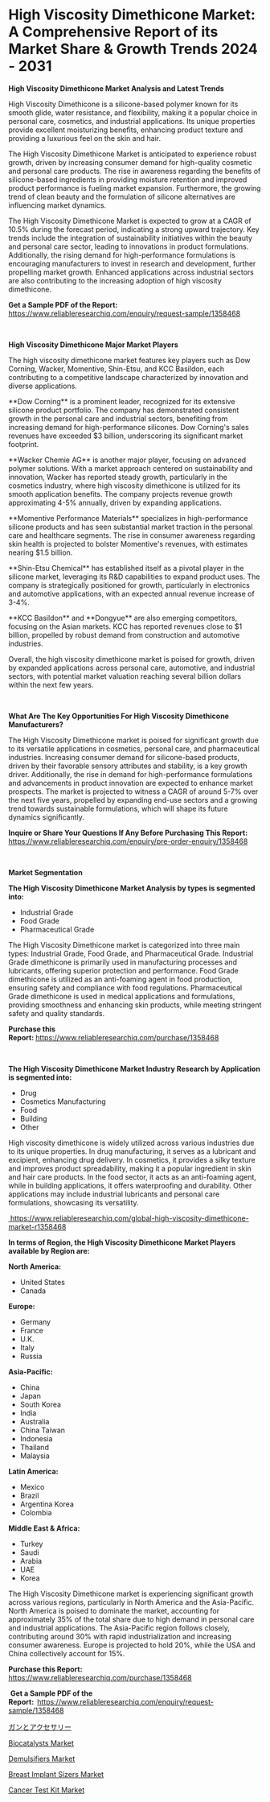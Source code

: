 <p><h1>High Viscosity Dimethicone Market: A Comprehensive Report of its Market Share & Growth Trends 2024 - 2031</h1></p><p><strong>High Viscosity Dimethicone Market Analysis and Latest Trends</strong></p>
<p><p>High Viscosity Dimethicone is a silicone-based polymer known for its smooth glide, water resistance, and flexibility, making it a popular choice in personal care, cosmetics, and industrial applications. Its unique properties provide excellent moisturizing benefits, enhancing product texture and providing a luxurious feel on the skin and hair. </p><p>The High Viscosity Dimethicone Market is anticipated to experience robust growth, driven by increasing consumer demand for high-quality cosmetic and personal care products. The rise in awareness regarding the benefits of silicone-based ingredients in providing moisture retention and improved product performance is fueling market expansion. Furthermore, the growing trend of clean beauty and the formulation of silicone alternatives are influencing market dynamics.</p><p>The High Viscosity Dimethicone Market is expected to grow at a CAGR of 10.5% during the forecast period, indicating a strong upward trajectory. Key trends include the integration of sustainability initiatives within the beauty and personal care sector, leading to innovations in product formulations. Additionally, the rising demand for high-performance formulations is encouraging manufacturers to invest in research and development, further propelling market growth. Enhanced applications across industrial sectors are also contributing to the increasing adoption of high viscosity dimethicone.</p></p>
<p><strong>Get a Sample PDF of the Report:&nbsp;</strong> <a href="https://www.reliableresearchiq.com/enquiry/request-sample/1358468">https://www.reliableresearchiq.com/enquiry/request-sample/1358468</a></p>
<p>&nbsp;</p>
<p><strong>High Viscosity Dimethicone Major Market Players</strong></p>
<p><p>The high viscosity dimethicone market features key players such as Dow Corning, Wacker, Momentive, Shin-Etsu, and KCC Basildon, each contributing to a competitive landscape characterized by innovation and diverse applications.</p><p>**Dow Corning** is a prominent leader, recognized for its extensive silicone product portfolio. The company has demonstrated consistent growth in the personal care and industrial sectors, benefiting from increasing demand for high-performance silicones. Dow Corning's sales revenues have exceeded $3 billion, underscoring its significant market footprint.</p><p>**Wacker Chemie AG** is another major player, focusing on advanced polymer solutions. With a market approach centered on sustainability and innovation, Wacker has reported steady growth, particularly in the cosmetics industry, where high viscosity dimethicone is utilized for its smooth application benefits. The company projects revenue growth approximating 4-5% annually, driven by expanding applications.</p><p>**Momentive Performance Materials** specializes in high-performance silicone products and has seen substantial market traction in the personal care and healthcare segments. The rise in consumer awareness regarding skin health is projected to bolster Momentive's revenues, with estimates nearing $1.5 billion.</p><p>**Shin-Etsu Chemical** has established itself as a pivotal player in the silicone market, leveraging its R&D capabilities to expand product uses. The company is strategically positioned for growth, particularly in electronics and automotive applications, with an expected annual revenue increase of 3-4%.</p><p>**KCC Basildon** and **Dongyue** are also emerging competitors, focusing on the Asian markets. KCC has reported revenues close to $1 billion, propelled by robust demand from construction and automotive industries.</p><p>Overall, the high viscosity dimethicone market is poised for growth, driven by expanded applications across personal care, automotive, and industrial sectors, with potential market valuation reaching several billion dollars within the next few years.</p></p>
<p>&nbsp;</p>
<p><strong>What Are The Key Opportunities For High Viscosity Dimethicone Manufacturers?</strong></p>
<p><p>The High Viscosity Dimethicone market is poised for significant growth due to its versatile applications in cosmetics, personal care, and pharmaceutical industries. Increasing consumer demand for silicone-based products, driven by their favorable sensory attributes and stability, is a key growth driver. Additionally, the rise in demand for high-performance formulations and advancements in product innovation are expected to enhance market prospects. The market is projected to witness a CAGR of around 5-7% over the next five years, propelled by expanding end-use sectors and a growing trend towards sustainable formulations, which will shape its future dynamics significantly.</p></p>
<p><strong>Inquire or Share Your Questions If Any Before Purchasing This Report:</strong> <a href="https://www.reliableresearchiq.com/enquiry/pre-order-enquiry/1358468">https://www.reliableresearchiq.com/enquiry/pre-order-enquiry/1358468</a></p>
<p>&nbsp;</p>
<p><strong>Market Segmentation</strong></p>
<p><strong>The High Viscosity Dimethicone Market Analysis by types is segmented into:</strong></p>
<p><ul><li>Industrial Grade</li><li>Food Grade</li><li>Pharmaceutical Grade</li></ul></p>
<p><p>The High Viscosity Dimethicone market is categorized into three main types: Industrial Grade, Food Grade, and Pharmaceutical Grade. Industrial Grade dimethicone is primarily used in manufacturing processes and lubricants, offering superior protection and performance. Food Grade dimethicone is utilized as an anti-foaming agent in food production, ensuring safety and compliance with food regulations. Pharmaceutical Grade dimethicone is used in medical applications and formulations, providing smoothness and enhancing skin products, while meeting stringent safety and quality standards.</p></p>
<p><strong>Purchase this Report:&nbsp;</strong><a href="https://www.reliableresearchiq.com/purchase/1358468">https://www.reliableresearchiq.com/purchase/1358468</a></p>
<p>&nbsp;</p>
<p><strong>The High Viscosity Dimethicone Market Industry Research by Application is segmented into:</strong></p>
<p><ul><li>Drug</li><li>Cosmetics Manufacturing</li><li>Food</li><li>Building</li><li>Other</li></ul></p>
<p><p>High viscosity dimethicone is widely utilized across various industries due to its unique properties. In drug manufacturing, it serves as a lubricant and excipient, enhancing drug delivery. In cosmetics, it provides a silky texture and improves product spreadability, making it a popular ingredient in skin and hair care products. In the food sector, it acts as an anti-foaming agent, while in building applications, it offers waterproofing and durability. Other applications may include industrial lubricants and personal care formulations, showcasing its versatility.</p></p>
<p><a href="https://www.reliableresearchiq.com/global-high-viscosity-dimethicone-market-r1358468">&nbsp;https://www.reliableresearchiq.com/global-high-viscosity-dimethicone-market-r1358468</a></p>
<p><strong>In terms of Region, the High Viscosity Dimethicone Market Players available by Region are:</strong></p>
<p>
    <p> <strong> North America: </strong>
        <ul>
            <li>United States</li>
            <li>Canada</li>
        </ul>
        </p> 
    <p> <strong> Europe: </strong>
        <ul>
            <li>Germany</li>
            <li>France</li>
            <li>U.K.</li>
            <li>Italy</li>
            <li>Russia</li>
        </ul>
        </p> 
    <p> <strong> Asia-Pacific: </strong>
        <ul>
            <li>China</li>
            <li>Japan</li>
            <li>South Korea</li>
            <li>India</li>
            <li>Australia</li>
            <li>China Taiwan</li>
            <li>Indonesia</li>
            <li>Thailand</li>
            <li>Malaysia</li>
        </ul>
        </p> 
    <p> <strong> Latin America: </strong>
        <ul>
            <li>Mexico</li>
            <li>Brazil</li>
            <li>Argentina Korea</li>
            <li>Colombia</li>
        </ul>
        </p> 
    <p> <strong> Middle East & Africa: </strong>
        <ul>
            <li>Turkey</li>
            <li>Saudi</li>
            <li>Arabia</li>
            <li>UAE</li>
            <li>Korea</li>
        </ul>
    </p>
    </p>
<p><p>The High Viscosity Dimethicone market is experiencing significant growth across various regions, particularly in North America and the Asia-Pacific. North America is poised to dominate the market, accounting for approximately 35% of the total share due to high demand in personal care and industrial applications. The Asia-Pacific region follows closely, contributing around 30% with rapid industrialization and increasing consumer awareness. Europe is projected to hold 20%, while the USA and China collectively account for 15%.</p></p>
<p><strong>Purchase this Report: </strong><a href="https://www.reliableresearchiq.com/purchase/1358468">https://www.reliableresearchiq.com/purchase/1358468</a></p>
<p>&nbsp;<strong>Get a Sample PDF of the Report:&nbsp;&nbsp;</strong><a href="https://www.reliableresearchiq.com/enquiry/request-sample/1358468">https://www.reliableresearchiq.com/enquiry/request-sample/1358468</a></p>
<p><strong></strong></p>
<p><p><a href="https://medium.com/@harperhe4e26/%E9%8A%83%E3%81%A8%E3%82%A2%E3%82%AF%E3%82%BB%E3%82%B5%E3%83%AA%E3%83%BC%E5%B8%82%E5%A0%B4-%E4%B8%96%E7%95%8C%E5%B8%82%E5%A0%B4%E3%82%B7%E3%82%A7%E3%82%A2%E3%81%A8%E3%83%A9%E3%83%B3%E3%82%AD%E3%83%B3%E3%82%B0-%E5%85%A8%E4%BD%93%E7%9A%84%E3%81%AA%E5%A3%B2%E4%B8%8A%E3%81%A8%E9%9C%80%E8%A6%81%E4%BA%88%E6%B8%AC-2024-2031-60adde3f3dfc">ガンとアクセサリー</a></p><p><a href="https://issuu.com/reportprime-2/docs/biocatalysts-market-size-2030.pptx_0cf889d16dba1f">Biocatalysts Market</a></p><p><a href="https://issuu.com/reportprime-2/docs/demulsifiers-market-size-2030.pptx_11878d5dfbd6b9">Demulsifiers Market</a></p><p><a href="https://www.linkedin.com/pulse/what-growth-drivers-breast-implant-sizers-market-comprehensive-nfyoe?trackingId=uODPHe7CRgaQZAeBfsEYMA%3D%3D">Breast Implant Sizers Market</a></p><p><a href="https://www.linkedin.com/pulse/global-cancer-test-kit-market-projected-grow-cagr-101-forcasted-61m6e?trackingId=nPezfgI4SdKJoSX%2BiCDwMw%3D%3D">Cancer Test Kit Market</a></p></p>